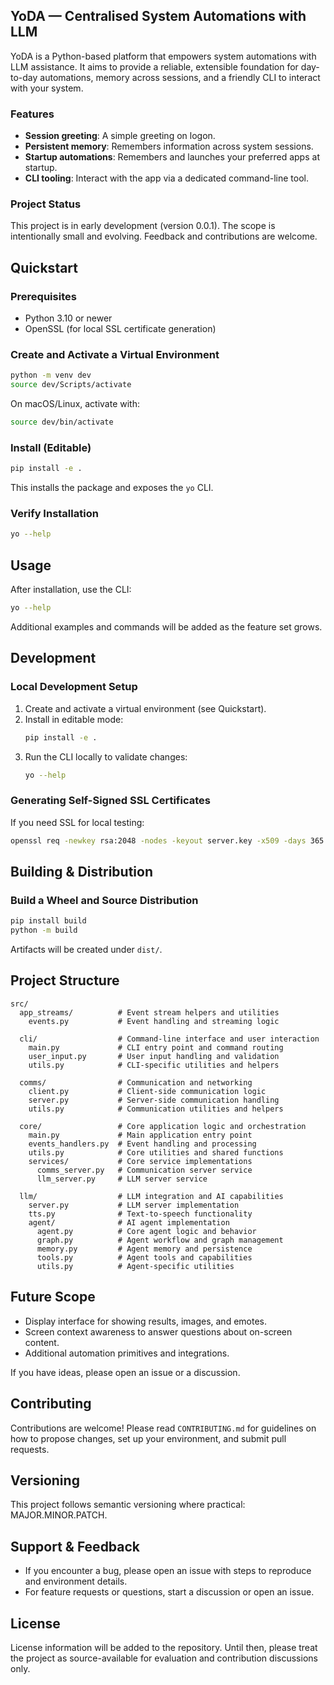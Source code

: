 ## YoDA — Centralised System Automations with LLM

YoDA is a Python-based platform that empowers system automations with LLM assistance. It aims to provide a reliable, extensible foundation for day-to-day automations, memory across sessions, and a friendly CLI to interact with your system.

### Features

- **Session greeting**: A simple greeting on logon.
- **Persistent memory**: Remembers information across system sessions.
- **Startup automations**: Remembers and launches your preferred apps at startup.
- **CLI tooling**: Interact with the app via a dedicated command-line tool.

### Project Status

This project is in early development (version 0.0.1). The scope is intentionally small and evolving. Feedback and contributions are welcome.

## Quickstart

### Prerequisites

- Python 3.10 or newer
- OpenSSL (for local SSL certificate generation)

### Create and Activate a Virtual Environment

```bash
python -m venv dev
source dev/Scripts/activate
```

On macOS/Linux, activate with:

```bash
source dev/bin/activate
```

### Install (Editable)

```bash
pip install -e .
```

This installs the package and exposes the `yo` CLI.

### Verify Installation

```bash
yo --help
```

## Usage

After installation, use the CLI:

```bash
yo --help
```

Additional examples and commands will be added as the feature set grows.

## Development

### Local Development Setup

1. Create and activate a virtual environment (see Quickstart).
2. Install in editable mode:
   ```bash
   pip install -e .
   ```
3. Run the CLI locally to validate changes:
   ```bash
   yo --help
   ```

### Generating Self-Signed SSL Certificates

If you need SSL for local testing:

```bash
openssl req -newkey rsa:2048 -nodes -keyout server.key -x509 -days 365 -out server.crt
```

## Building & Distribution

### Build a Wheel and Source Distribution

```bash
pip install build
python -m build
```

Artifacts will be created under `dist/`.

## Project Structure

```
src/
  app_streams/          # Event stream helpers and utilities
    events.py           # Event handling and streaming logic

  cli/                  # Command-line interface and user interaction
    main.py             # CLI entry point and command routing
    user_input.py       # User input handling and validation
    utils.py            # CLI-specific utilities and helpers

  comms/                # Communication and networking
    client.py           # Client-side communication logic
    server.py           # Server-side communication handling
    utils.py            # Communication utilities and helpers

  core/                 # Core application logic and orchestration
    main.py             # Main application entry point
    events_handlers.py  # Event handling and processing
    utils.py            # Core utilities and shared functions
    services/           # Core service implementations
      comms_server.py   # Communication server service
      llm_server.py     # LLM server service

  llm/                  # LLM integration and AI capabilities
    server.py           # LLM server implementation
    tts.py              # Text-to-speech functionality
    agent/              # AI agent implementation
      agent.py          # Core agent logic and behavior
      graph.py          # Agent workflow and graph management
      memory.py         # Agent memory and persistence
      tools.py          # Agent tools and capabilities
      utils.py          # Agent-specific utilities
```

## Future Scope

- Display interface for showing results, images, and emotes.
- Screen context awareness to answer questions about on-screen content.
- Additional automation primitives and integrations.

If you have ideas, please open an issue or a discussion.

## Contributing

Contributions are welcome! Please read `CONTRIBUTING.md` for guidelines on how to propose changes, set up your environment, and submit pull requests.

## Versioning

This project follows semantic versioning where practical: MAJOR.MINOR.PATCH.

## Support & Feedback

- If you encounter a bug, please open an issue with steps to reproduce and environment details.
- For feature requests or questions, start a discussion or open an issue.

## License

License information will be added to the repository. Until then, please treat the project as source-available for evaluation and contribution discussions only.
